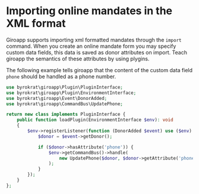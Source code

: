 # Importing online mandates in the XML format

Giroapp supports importing xml formatted mandates through the `import` command.
When you create an online mandate form you may specify custom data fields, this
data is saved as donor attributes on import. Teach giroapp the semantics of
these attributes by using plygins.

The following example tells giroapp that the content of the custom data field
`phone` should be handled as a phone number.

<!-- @example xml-customdata-plugin -->
```php
use byrokrat\giroapp\Plugin\PluginInterface;
use byrokrat\giroapp\Plugin\EnvironmentInterface;
use byrokrat\giroapp\Event\DonorAdded;
use byrokrat\giroapp\CommandBus\UpdatePhone;

return new class implements PluginInterface {
    public function loadPlugin(EnvironmentInterface $env): void
    {
        $env->registerListener(function (DonorAdded $event) use ($env) {
            $donor = $event->getDonor();

            if ($donor->hasAttribute('phone')) {
                $env->getCommandBus()->handle(
                    new UpdatePhone($donor, $donor->getAttribute('phone'))
                );
            }
        });
    }
};
```
